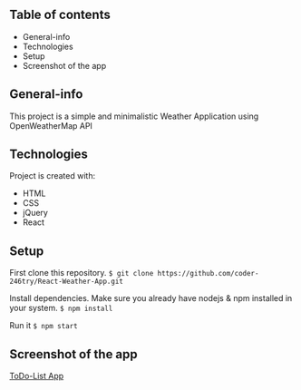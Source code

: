 ## Table of contents
* General-info
* Technologies
* Setup
* Screenshot of the app 

## General-info
This project is a simple and minimalistic Weather Application using OpenWeatherMap API
	
## Technologies
Project is created with:
* HTML
* CSS
* jQuery
* React

	
## Setup
First clone this repository.
```$ git clone https://github.com/coder-246try/React-Weather-App.git ```

Install dependencies. Make sure you already have nodejs & npm installed in your system.
```$ npm install ```

Run it
```$ npm start ```

## Screenshot of the app

[ToDo-List App](images/screenshot.png)


